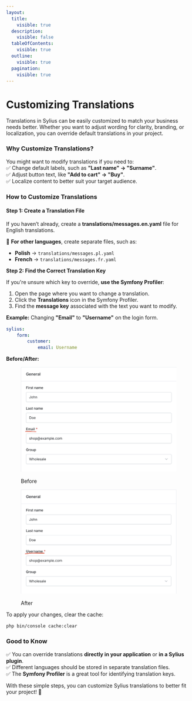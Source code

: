 ```yaml
---
layout:
  title:
    visible: true
  description:
    visible: false
  tableOfContents:
    visible: true
  outline:
    visible: true
  pagination:
    visible: true
---
```


# Customizing Translations

Translations in Sylius can be easily customized to match your business needs better. Whether you want to adjust wording for clarity, branding, or localization, you can override default translations in your project.

### Why Customize Translations?

You might want to modify translations if you need to:\
✅ Change default labels, such as **"Last name" → "Surname"**.\
✅ Adjust button text, like **"Add to cart" → "Buy"**.\
✅ Localize content to better suit your target audience.

### How to Customize Translations

#### **Step 1: Create a Translation File**

If you haven’t already, create a **translations/messages.en.yaml** file for English translations.

📌 **For other languages**, create separate files, such as:

* **Polish** → `translations/messages.pl.yaml`
* **French** → `translations/messages.fr.yaml`

**Step 2: Find the Correct Translation Key**

If you're unsure which key to override, **use the Symfony Profiler**:

1. Open the page where you want to change a translation.
2. Click the **Translations** icon in the Symfony Profiler.
3. Find the **message key** associated with the text you want to modify.

**Example:** Changing **"Email"** to **"Username"** on the login form.

```yaml
sylius:
    form:
        customer:
            email: Username
```

**Before/After:**

<div><figure><img src="../.gitbook/assets/customer-email-translation.png" alt=""><figcaption><p>Before</p></figcaption></figure> <figure><img src="../.gitbook/assets/customer-email-translation-modified.png" alt=""><figcaption><p>After</p></figcaption></figure></div>

To apply your changes, clear the cache:

```bash
php bin/console cache:clear
```

### Good to Know

✅ You can override translations **directly in your application** or **in a Sylius plugin**.\
✅ Different languages should be stored in separate translation files.\
✅ The **Symfony Profiler** is a great tool for identifying translation keys.

With these simple steps, you can customize Sylius translations to better fit your project! 🚀

